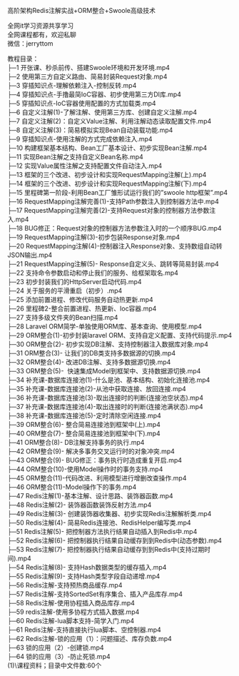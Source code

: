 高阶架构Redis注解实战+ORM整合+Swoole高级技术

全网it学习资源共享学习<br>全网课程都有，欢迎私聊<br>微信：jerryttom<br>

教程目录：<br> ├─1 开张课、秒杀前传、搭建Swoole环境和开发环境.mp4<br> ├─2 使用第三方自定义路由、简易封装Request对象.mp4<br> ├─3 穿插知识点-理解依赖注入-控制反转.mp4<br> ├─4 穿插知识点-手撸最简IoC容器、初步使用第三方DI库.mp4<br> ├─5 穿插知识点-IoC容器使用配置的方式加载类.mp4<br> ├─6 自定义注解(1)-了解注解、使用第三方库、创建自定义注解.mp4<br> ├─7 自定义注解(2)：自定义Value注解、利用注解动态读取配置文件.mp4<br> ├─8 自定义注解(3)：简易模拟实现Bean自动装载功能.mp4<br> ├─9 穿插知识点-使用注解的方式完成依赖注入.mp4<br> ├─10 构建框架基本结构、Bean工厂基本设计、初步实现Bean注解.mp4<br> ├─11 实现Bean注解之支持自定义Bean名称.mp4<br> ├─12 实现Value属性注解之支持配置文件自动注入.mp4<br> ├─13 框架的三个改进、初步设计和实现RequestMapping注解(上).mp4<br> ├─14 框架的三个改进、初步设计和实现RequestMapping注解(下).mp4<br> ├─15 里程碑第一阶段-利用Bean工厂雏形试运行我们的”swoole http框架”.mp4<br> ├─16 RequestMapping注解完善(1)-支持Path参数注入到控制器方法中.mp4<br> ├─17 RequestMapping注解完善(2)-支持Request对象的控制器方法参数注入.mp4<br> ├─18 BUG修正：Request对象的控制器方法参数注入时的一个顺序BUG.mp4<br> ├─19 RequestMapping注解(3)-初步包装Response对象.mp4<br> ├─20 RequestMapping注解(4)-控制器注入Response对象、支持数组自动转JSON输出.mp4<br> ├─21 RequestMapping注解(5)- Response自定义头、跳转等简易封装.mp4<br> ├─22 支持命令参数启动和停止我们的服务、给框架取名.mp4<br> ├─23 初步封装我们的HttpServer启动代码.mp4<br> ├─24 关于服务的平滑重启（初步）.mp4<br> ├─25 添加前置进程、修改代码服务自动热更新.mp4<br> ├─26 里程碑2-整合前置进程、热更新、Ioc容器.mp4<br> ├─27 支持多级文件夹的Bean扫描.mp4<br> ├─28 Laravel ORM简学-单独使用ORM库、基本查询、使用模型.mp4<br> ├─29 ORM整合(1)-初步封装laravel ORM、支持自定义配置、支持代码提示.mp4<br> ├─30 ORM整合(2)- 初步实现DB注解、支持控制器注入数据库对象.mp4<br> ├─31 ORM整合(3)- 让我们的DB类支持多数据源的切换.mp4<br> ├─32 ORM整合(4)- 改进DB注解、支持多数据源切换.mp4<br> ├─33 ORM整合(5)-&nbsp;&nbsp;快速集成Model到框架中、支持数据源切换.mp4<br> ├─34 补充课-数据库连接池(1)-什么是池、基本结构、初始化连接池.mp4<br> ├─35 补充课-数据库连接池(2)-从池中获取连接、放回连接.mp4<br> ├─36 补充课-数据库连接池(3)-取出连接时的判断(连接池空状态).mp4<br> ├─37 补充课-数据库连接池(4)-取出连接时的判断(连接池满状态).mp4<br> ├─38 补充课-数据库连接池(5)-定时清除空闲连接.mp4<br> ├─39 ORM整合(6)- 整合简易连接池到框架中(上).mp4<br> ├─40 ORM整合(7)- 整合简易连接池到框架中(下).mp4<br> ├─41 ORM整合(8)- DB注解支持事务的执行.mp4<br> ├─42 ORM整合(9)- 解决多事务交叉运行时的对象冲突.mp4<br> ├─43 ORM整合(9)- BUG修正：事务执行时造成重复开启.mp4<br> ├─44 ORM整合(10)-使用Model操作时的事务支持.mp4<br> ├─45 ORM整合(11)-代码改进、利用模型进行增删改查操作.mp4<br> ├─46 ORM整合(11)-Model操作下的事务.mp4<br> ├─47 Redis注解(1)-基本注解、设计思路、装饰器函数.mp4<br> ├─48 Redis注解(2)- 装饰器函数装饰反射方法.mp4<br> ├─49 Redis注解(3)- 创建装饰器收集器、初步实现Redis注解解析类.mp4<br> ├─50 Redis注解(4)- 简易Redis连接池、RedisHelper编写类.mp4<br> ├─51 Redis注解(5)- 把控制器方法执行结果自动插入到Redis中.mp4<br> ├─52 Redis注解(6)- 把控制器执行结果自动缓存到到Redis中(动态参数).mp4<br> ├─53 Redis注解(7)- 把控制器执行结果自动缓存到到Redis中(支持过期时间).mp4<br> ├─54 Redis注解(8)- 支持Hash数据类型的缓存插入.mp4<br> ├─55 Redis注解(9)- 支持Hash类型字段自动递增.mp4<br> ├─56 Redis注解-支持预热商品缓存.mp4<br> ├─57 Redis注解-支持SortedSet有序集合、插入产品库存.mp4<br> ├─58 Redis注解-使用协程插入商品库存.mp4<br> ├─59 redis注解-使用多协程方式插入数据.mp4<br> ├─60 Redis注解-lua脚本支持-简学入门.mp4<br> ├─61 Redis注解-支持直接执行lua脚本、空控制器.mp4<br> ├─62 Redis注解-锁的应用（1）：问题描述、库存负数.mp4<br> ├─63 锁的应用（2）-创建锁.mp4<br> ├─64 锁的应用（3）-防止死锁.mp4<br> (1)\课程资料；目录中文件数:60个